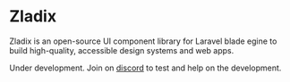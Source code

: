 # Zladix

Zladix is an open-source UI component library for Laravel blade egine to build high-quality, accessible design systems and web apps.

Under development. Join on [discord](discord.gg/WmptsxDvpK) to test and help on the development.
